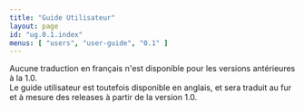 ```yaml
---
title: "Guide Utilisateur"
layout: page
id: "ug.0.1.index"
menus: [ "users", "user-guide", "0.1" ]
---
```


Aucune traduction en français n'est disponible pour les versions antérieures à la 1.0.  
Le guide utilisateur est toutefois disponible en anglais, et sera traduit au fur et à mesure
des releases à partir de la version 1.0.
